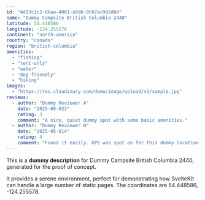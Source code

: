 ```yaml
---
id: "4d13c1c2-dbaa-4061-a8db-9cb7ac9d2dbb"
name: "Dummy Campsite British Columbia 2440"
latitude: 54.448586
longitude: -124.255578
continent: "north-america"
country: "canada"
region: "british-columbia"
amenities:
  - "fishing"
  - "tent-only"
  - "water"
  - "dog-friendly"
  - "hiking"
images:
  - "https://res.cloudinary.com/demo/image/upload/v1/sample.jpg"
reviews:
  - author: "Dummy Reviewer A"
    date: "2025-08-023"
    rating: 3
    comment: "A nice, quiet dummy spot with some basic amenities."
  - author: "Dummy Reviewer B"
    date: "2025-05-014"
    rating: 4
    comment: "Found it easily. GPS was spot on for this dummy location."
---
```


This is a **dummy description** for Dummy Campsite British Columbia 2440, generated for the proof of concept.

It provides a serene environment, perfect for demonstrating how SvelteKit can handle a large number of static pages. The coordinates are 54.448586, -124.255578.
